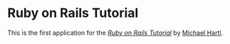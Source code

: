 # Ruby on Rails Tutorial

This is the first application for the
[*Ruby on Rails Tutorial*](http://railstutorial.org/)
by [Michael Hartl](http://michaelhartl.com/).
